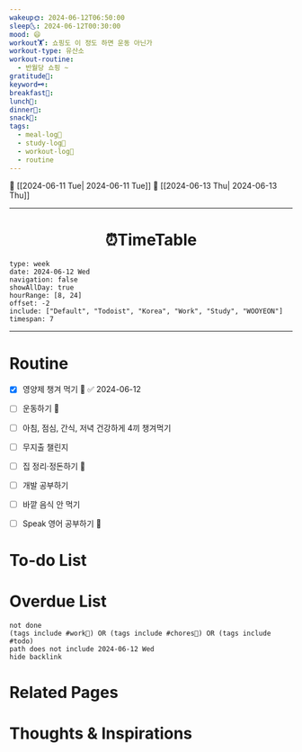 ```yaml
---
wakeup🌞: 2024-06-12T06:50:00
sleep🌜: 2024-06-12T00:30:00
mood: 😄
workout🏋️: 쇼핑도 이 정도 하면 운동 아닌가
workout-type: 유산소
workout-routine:
  - 반월당 쇼핑 ~
gratitude🙏: 
keyword🗝️: 
breakfast🍳: 
lunch🍚: 
dinner🥗: 
snack🍬: 
tags:
  - meal-log📝
  - study-log📓
  - workout-log💪
  - routine
---
```


🔺 [[2024-06-11 Tue| 2024-06-11 Tue]]
🔻 [[2024-06-13 Thu| 2024-06-13 Thu]]
___
<h1> <center>⏰TimeTable </center> </h1>

```gEvent
type: week
date: 2024-06-12 Wed
navigation: false
showAllDay: true
hourRange: [8, 24]
offset: -2
include: ["Default", "Todoist", "Korea", "Work", "Study", "WOOYEON"]
timespan: 7
```

--- 


# Routine 

- [x] 영양제 챙겨 먹기 🔼 ✅ 2024-06-12
- [ ] 운동하기 🔼
- [ ] 아침, 점심, 간식, 저녁 건강하게 4끼 챙겨먹기
- [ ] 무지출 챌린지 
- [ ] 집 정리·정돈하기 🔼
- [ ] 개발 공부하기
- [ ] 바깥 음식 안 먹기 
- [ ] Speak 영어 공부하기 🔼 


# To-do List


# Overdue List
```tasks
not done
(tags include #work💼) OR (tags include #chores🧺) OR (tags include #todo)
path does not include 2024-06-12 Wed
hide backlink
```

# Related Pages



# Thoughts & Inspirations

